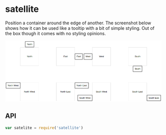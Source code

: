 # satellite

Position a container around the edge of another. The screenshot below shows how it can be used like a tooltip with a bit of simple styling. Out of the box though it comes with no styling opinions.

![screenshot](./Screenshot.png)

## API

```javascript
var satelite = require('satellite')
```
